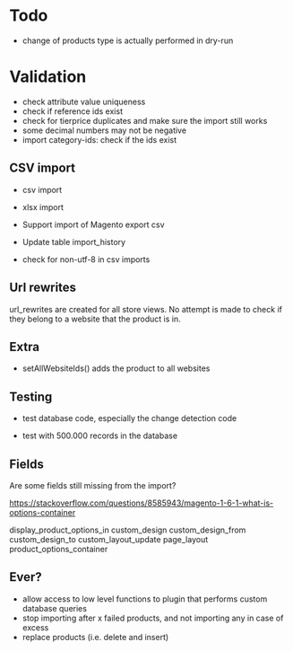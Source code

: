 # Todo

* change of products type is actually performed in dry-run

# Validation

* check attribute value uniqueness
* check if reference ids exist
* check for tierprice duplicates and make sure the import still works
* some decimal numbers may not be negative
* import category-ids: check if the ids exist

## CSV import

* csv import
* xlsx import

* Support import of Magento export csv
* Update table import_history
* check for non-utf-8 in csv imports

## Url rewrites

url_rewrites are created for all store views. No attempt is made to check if they belong to a website that the product is in.

## Extra

* setAllWebsiteIds() adds the product to all websites

## Testing

* test database code, especially the change detection code
- test with 500.000 records in the database

## Fields

Are some fields still missing from the import?

https://stackoverflow.com/questions/8585943/magento-1-6-1-what-is-options-container

display_product_options_in
custom_design
custom_design_from
custom_design_to
custom_layout_update
page_layout
product_options_container

## Ever?

* allow access to low level functions to plugin that performs custom database queries
* stop importing after x failed products, and not importing any in case of excess
* replace products (i.e. delete and insert)
